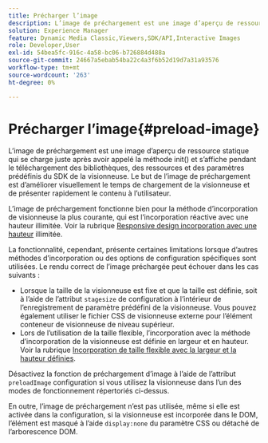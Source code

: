 ```yaml
---
title: Précharger l’image
description: L’image de préchargement est une image d’aperçu de ressource statique qui se charge juste après avoir appelé la méthode init() et s’affiche pendant le téléchargement des bibliothèques, des ressources et des paramètres prédéfinis du SDK de la visionneuse. Le but de l’image de préchargement est d’améliorer visuellement le temps de chargement de la visionneuse et de présenter rapidement le contenu à l’utilisateur.
solution: Experience Manager
feature: Dynamic Media Classic,Viewers,SDK/API,Interactive Images
role: Developer,User
exl-id: 54bea5fc-916c-4a58-bc06-b726884d488a
source-git-commit: 24667a5ebab54ba22c4a3f6b52d19d7a31a93576
workflow-type: tm+mt
source-wordcount: '263'
ht-degree: 0%

---
```


# Précharger l’image{#preload-image}

L’image de préchargement est une image d’aperçu de ressource statique qui se charge juste après avoir appelé la méthode init() et s’affiche pendant le téléchargement des bibliothèques, des ressources et des paramètres prédéfinis du SDK de la visionneuse. Le but de l’image de préchargement est d’améliorer visuellement le temps de chargement de la visionneuse et de présenter rapidement le contenu à l’utilisateur.

L’image de préchargement fonctionne bien pour la méthode d’incorporation de visionneuse la plus courante, qui est l’incorporation réactive avec une hauteur illimitée. Voir la rubrique [Responsive design incorporation avec une hauteur](../../c-html5-aem-asset-viewers/c-html5-aem-interactive-images/c-html5-aem-interactive-images.md#section-6bb5d3c502544ad18a58eafe12a13435) illimitée.

La fonctionnalité, cependant, présente certaines limitations lorsque d’autres méthodes d’incorporation ou des options de configuration spécifiques sont utilisées. Le rendu correct de l’image préchargée peut échouer dans les cas suivants :

* Lorsque la taille de la visionneuse est fixe et que la taille est définie, soit à l’aide de l’attribut `stagesize` de configuration à l’intérieur de l’enregistrement de paramètre prédéfini de la visionneuse. Vous pouvez également utiliser le fichier CSS de visionneuse externe pour l’élément conteneur de visionneuse de niveau supérieur.
* Lors de l’utilisation de la taille flexible, l’incorporation avec la méthode d’incorporation de la visionneuse est définie en largeur et en hauteur. Voir la rubrique [Incorporation de taille flexible avec la largeur et la hauteur définies](../../c-html5-aem-asset-viewers/c-html5-aem-interactive-images/c-html5-aem-interactive-images.md#section-6bb5d3c502544ad18a58eafe12a13435).

Désactivez la fonction de préchargement d’image à l’aide de l’attribut `preloadImage` configuration si vous utilisez la visionneuse dans l’un des modes de fonctionnement répertoriés ci-dessus.

En outre, l’image de préchargement n’est pas utilisée, même si elle est activée dans la configuration, si la visionneuse est incorporée dans le DOM, l’élément est masqué à l’aide `display:none` du paramètre CSS ou détaché de l’arborescence DOM.
